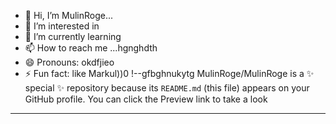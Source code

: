 - 👋 Hi, I’m MulinRoge...
- 👀 I’m interested in 
- 🌱 I’m currently learning
- 📫 How to reach me ...hgnghdth
- 😄 Pronouns: okdfjieo
- ⚡ Fun fact: like Markul))0
!--gfbghnukytg
MulinRoge/MulinRoge is a ✨ special ✨ repository because its `README.md` (this file) appears on your GitHub profile.
You can click the Preview link to take a look 
---
